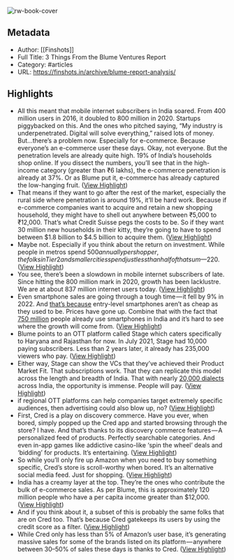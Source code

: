 ![rw-book-cover](https://cdn.finshots.app/images/2023/03/Finshots--12725-03.png)

## Metadata
- Author: [[Finshots]]
- Full Title: 3 Things From the Blume Ventures Report
- Category: #articles
- URL: https://finshots.in/archive/blume-report-analysis/

## Highlights
- All this meant that mobile internet subscribers in India soared. From 400 million users in 2016, it doubled to 800 million in 2020. Startups piggybacked on this. And the ones who pitched saying, “My industry is underpenetrated. Digital will solve everything,” raised lots of money.
  But…there’s a problem now.
  Especially for e-commerce. Because everyone’s an e-commerce user these days. Okay, not everyone. But the penetration levels are already quite high. 19% of India’s households shop online. If you dissect the numbers, you’ll see that in the high-income category (greater than ₹6 lakhs), the e-commerce penetration is already at 37%. Or as Blume put it, e-commerce has already captured the low-hanging fruit. ([View Highlight](https://read.readwise.io/read/01gty8rk7f1fphfmfantmwbgrh))
- That means if they want to go after the rest of the market, especially the rural side where penetration is around 19%, it’ll be hard work. Because if e-commerce companies want to acquire and retain a new shopping household, they might have to shell out anywhere between ₹5,000 to ₹12,000. That’s what Credit Suisse pegs the costs to be. So if they want 30 million new households in their kitty, they’re going to have to spend between $1.8 billion to $4.5 billion to acquire them. ([View Highlight](https://read.readwise.io/read/01gty8s71kvd3k68xm96agetp0))
- Maybe not. Especially if you think about the return on investment. While people in metros spend $500 annually per shopper, the folks in Tier 2 and smaller cities spend just less than half of that sum — $220. ([View Highlight](https://read.readwise.io/read/01gty8snd7f3hz0sjfyz6rf3ps))
- You see, there’s been a slowdown in mobile internet subscribers of late. Since hitting the 800 million mark in 2020, growth has been lacklustre. We are at about 837 million internet users today. ([View Highlight](https://read.readwise.io/read/01gty8tjk8btj629wesy1nk83a))
- Even smartphone sales are going through a tough time — it fell by 9% in 2022. And [that’s because](https://www.business-standard.com/article/companies/smartphone-flattens-internet-growth-curve-in-india-shows-trai-data-123010301026_1.html) entry-level smartphones aren’t as cheap as they used to be. Prices have gone up. Combine that with the fact that [750 million](https://www.business-standard.com/article/current-affairs/india-to-have-1-billion-smartphone-users-by-2026-deloitte-report-122022200996_1.html) people already use smartphones in India and it’s hard to see where the growth will come from. ([View Highlight](https://read.readwise.io/read/01gty8tk7ss9f9as3ej5zd6xd4))
- Blume points to an OTT platform called Stage which caters specifically to Haryana and Rajasthan for now. In July 2021, Stage had 10,000 paying subscribers. Less than 2 years later, it already has 235,000 viewers who pay. ([View Highlight](https://read.readwise.io/read/01gty8wqfzvgm0dq3hbh0376n8))
- Either way, Stage can show the VCs that they’ve achieved their Product Market Fit. That subscriptions work. That they can replicate this model across the length and breadth of India. That with nearly [20,000 dialects](https://www.lifestyleasia.com/ind/whats-on/news-whats-on/stage-ott-app-what-we-know/) across India, the opportunity is immense. People will pay. ([View Highlight](https://read.readwise.io/read/01gty8x5rbbavzcxp9br7278b6))
- if regional OTT platforms can help companies target extremely specific audiences, then advertising could also blow up, no? ([View Highlight](https://read.readwise.io/read/01gty8y046tymg46rae5j4ngd9))
- First, Cred is a play on discovery commerce.
  Have you ever, when bored, simply popped up the Cred app and started browsing through the store? I have. And that’s thanks to its discovery commerce features — A personalized feed of products. Perfectly searchable categories. And even in-app games like addictive casino-like ‘spin the wheel’ deals and ‘bidding’ for products. It’s entertaining. ([View Highlight](https://read.readwise.io/read/01gty8zrpw1c7fhn7pccc8sdfj))
- So while you’ll only fire up Amazon when you need to buy something specific, Cred’s store is scroll-worthy when bored. It’s an alternative social media feed. Just for shopping. ([View Highlight](https://read.readwise.io/read/01gty9012y3j5csyywgmd7rmtq))
- India has a creamy layer at the top. They’re the ones who contribute the bulk of e-commerce sales. As per Blume, this is approximately 120 million people who have a per capita income greater than $12,000. ([View Highlight](https://read.readwise.io/read/01gty90pmakfs5by24vnq4myjg))
- And if you think about it, a subset of this is probably the same folks that are on Cred too. That’s because Cred gatekeeps its users by using the credit score as a filter. ([View Highlight](https://read.readwise.io/read/01gty910jahk3gyv4rg7wgrasd))
- While Cred only has less than 5% of Amazon’s user base, it’s generating massive sales for some of the brands listed on its platform — anywhere between 30–50% of sales these days is thanks to Cred. ([View Highlight](https://read.readwise.io/read/01gty91hrr4a1kstv364h0mn47))
